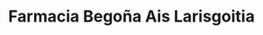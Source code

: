 ---
title: "Farmacia Begoña Ais Larisgoitia"
url: /laudio-llodio/farmacia-begona-ais-larisgoitia/
shop: farmacia
---